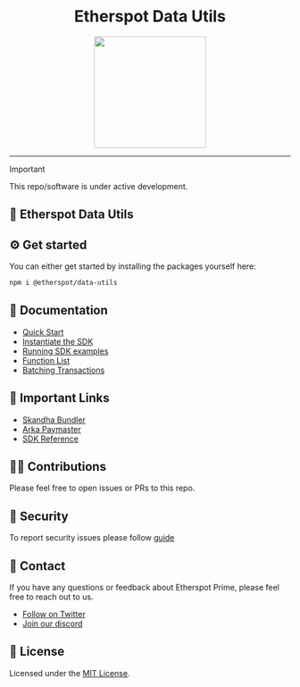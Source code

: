 <div align="center">
  <h1 align="center">Etherspot Data Utils</h1>
</div>

<div align="center">
  <img src="https://public.etherspot.io/assets/etherspot.gif" width="200" height="200">
</div>

--------------

>[!IMPORTANT]
>This repo/software is under active development.


## 🐞 Etherspot Data Utils


## ⚙ Get started

You can either get started by installing the packages yourself here:

```bash
npm i @etherspot/data-utils
```

## 📖 Documentation

- [Quick Start](https://etherspot.fyi/getting-started)
- [Instantiate the SDK](https://etherspot.fyi/prime-sdk/instantiation)
- [Running SDK examples](https://etherspot.fyi/examples/intro)
- [Function List](https://etherspot.fyi/prime-sdk/function)
- [Batching Transactions](https://etherspot.fyi/prime-sdk/batching-transactions)

## 🔗 Important Links

- [Skandha Bundler](https://etherspot.fyi/skandha/intro)
- [Arka Paymaster](https://etherspot.fyi/arka/intro)
- [SDK Reference](https://sdk.etherspot.io/)

## 🏌️‍♂️ Contributions

Please feel free to open issues or PRs to this repo.

## 🔐 Security

To report security issues please follow [guide](./SECURITY.md)

## 💬 Contact

If you have any questions or feedback about Etherspot Prime, please feel free to reach out to us.

- [Follow on Twitter](https://twitter.com/etherspot)
- [Join our discord](https://discord.etherspot.io/)

## 📄 License

Licensed under the [MIT License](https://github.com/etherspot/etherspot-prime-sdk/blob/master/LICENSE).

